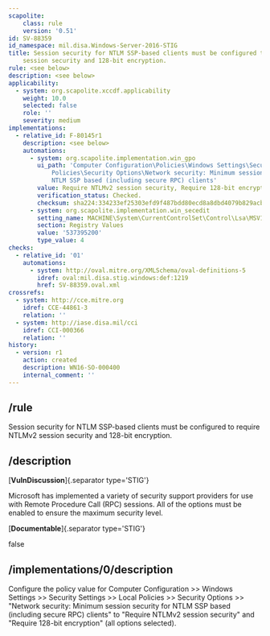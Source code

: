 ```yaml
---
scapolite:
    class: rule
    version: '0.51'
id: SV-88359
id_namespace: mil.disa.Windows-Server-2016-STIG
title: Session security for NTLM SSP-based clients must be configured to require NTLMv2
    session security and 128-bit encryption.
rule: <see below>
description: <see below>
applicability:
  - system: org.scapolite.xccdf.applicability
    weight: 10.0
    selected: false
    role: ''
    severity: medium
implementations:
  - relative_id: F-80145r1
    description: <see below>
    automations:
      - system: org.scapolite.implementation.win_gpo
        ui_path: 'Computer Configuration\Policies\Windows Settings\Security Settings\Local
            Policies\Security Options\Network security: Minimum session security for
            NTLM SSP based (including secure RPC) clients'
        value: Require NTLMv2 session security, Require 128-bit encryption
        verification_status: Checked.
        checksum: sha224:334233ef25303efd9f487bdd80ecd8a8dbd4079b829acb75d846c711
      - system: org.scapolite.implementation.win_secedit
        setting_name: MACHINE\System\CurrentControlSet\Control\Lsa\MSV1_0\NTLMMinClientSec
        section: Registry Values
        value: '537395200'
        type_value: 4
checks:
  - relative_id: '01'
    automations:
      - system: http://oval.mitre.org/XMLSchema/oval-definitions-5
        idref: oval:mil.disa.stig.windows:def:1219
        href: SV-88359.oval.xml
crossrefs:
  - system: http://cce.mitre.org
    idref: CCE-44861-3
    relation: ''
  - system: http://iase.disa.mil/cci
    idref: CCI-000366
    relation: ''
history:
  - version: r1
    action: created
    description: WN16-SO-000400
    internal_comment: ''
---
```



## /rule

Session security for NTLM SSP-based clients must be configured to require NTLMv2 session security and 128-bit encryption.

## /description

[**VulnDiscussion**]{.separator type='STIG'}

Microsoft has implemented a variety of security support providers for use with Remote Procedure Call (RPC) sessions. All of the options must be enabled to ensure the maximum security level.

[**Documentable**]{.separator type='STIG'}

false

## /implementations/0/description

Configure the policy value for Computer Configuration >> Windows Settings >> Security Settings >> Local Policies >> Security Options >> "Network security: Minimum session security for NTLM SSP based (including secure RPC) clients" to "Require NTLMv2 session security" and "Require 128-bit encryption" (all options selected).
